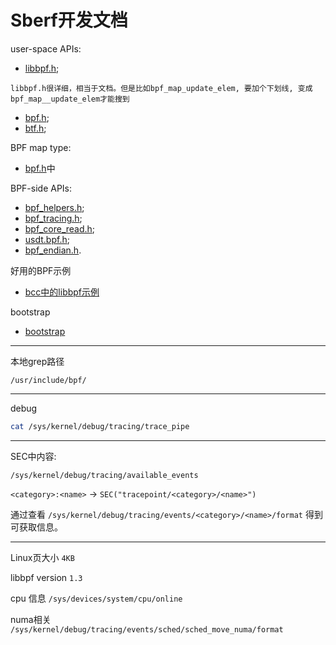 # Sberf开发文档

user-space APIs:
* [libbpf.h](https://github.com/libbpf/libbpf/blob/master/src/libbpf.h);
```
libbpf.h很详细，相当于文档。但是比如bpf_map_update_elem, 要加个下划线, 变成bpf_map__update_elem才能搜到
```
* [bpf.h](https://github.com/libbpf/libbpf/blob/master/src/bpf.h);
* [btf.h](https://github.com/libbpf/libbpf/blob/master/src/btf.h);

BPF map type:
* [bpf.h](https://github.com/libbpf/libbpf/blob/master/include/uapi/linux/bpf.h)中

BPF-side APIs:
* [bpf_helpers.h](https://github.com/libbpf/libbpf/blob/master/src/bpf_helper_defs.h);
* [bpf_tracing.h](https://github.com/libbpf/libbpf/blob/master/src/bpf_tracing.h);
* [bpf_core_read.h](https://github.com/libbpf/libbpf/blob/master/src/bpf_core_read.h);
* [usdt.bpf.h](https://github.com/libbpf/libbpf/blob/master/src/usdt.bpf.h);
* [bpf_endian.h](https://github.com/libbpf/libbpf/blob/master/src/bpf_endian.h).

好用的BPF示例

* [bcc中的libbpf示例](https://github.com/iovisor/bcc/blob/master/libbpf-tools/execsnoop.c)

bootstrap

* [bootstrap](https://github.com/libbpf/libbpf-bootstrap/tree/master/examples/c)

---

本地grep路径

`/usr/include/bpf/`

---

debug

```bash
cat /sys/kernel/debug/tracing/trace_pipe
```

---


SEC中内容:

`/sys/kernel/debug/tracing/available_events`

`<category>:<name>` -> `SEC("tracepoint/<category>/<name>")`

通过查看 `/sys/kernel/debug/tracing/events/<category>/<name>/format` 得到可获取信息。

---

Linux页大小 `4KB`

libbpf version `1.3`

cpu 信息 `/sys/devices/system/cpu/online`

numa相关 `/sys/kernel/debug/tracing/events/sched/sched_move_numa/format`

<br/>
<br/>
<br/>
